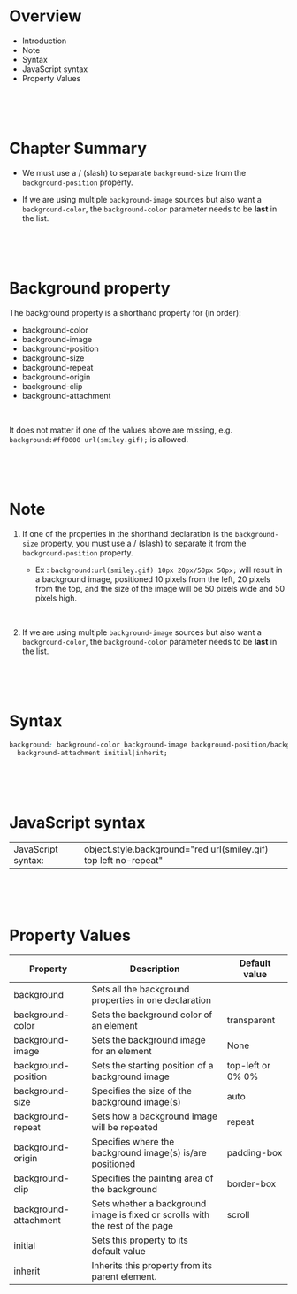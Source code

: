 # Overview

- Introduction
- Note
- Syntax
- JavaScript syntax
- Property Values

&nbsp;

&nbsp;


# Chapter Summary

- We must use a / (slash) to separate `background-size` from the `background-position` property.

- If we are using multiple `background-image` sources but also want a `background-color`, the `background-color` parameter needs to be **last** in the list.

&nbsp;

&nbsp;

# Background property

The background property is a shorthand property for (in order):

- background-color
- background-image
- background-position
- background-size
- background-repeat
- background-origin
- background-clip
- background-attachment

&nbsp;

It does not matter if one of the values above are missing, e.g. `background:#ff0000 url(smiley.gif);` is allowed.

&nbsp;

&nbsp;

# Note

1. If one of the properties in the shorthand declaration is the `background-size` property, you must use a / (slash) to separate it from the `background-position` property.

   - Ex : `background:url(smiley.gif) 10px 20px/50px 50px;` will result in a background image, positioned 10 pixels from the left, 20 pixels from the top, and the size of the image will be 50 pixels wide and 50 pixels high.

&nbsp;

2. If we are using multiple `background-image` sources but also want a `background-color`, the `background-color` parameter needs to be **last** in the list.

&nbsp;

&nbsp;

# Syntax

```css
background: background-color background-image background-position/background-size background-repeat background-origin background-clip
  background-attachment initial|inherit;
```

&nbsp;

&nbsp;

# JavaScript syntax

|                    |                                                                  |
| ------------------ | ---------------------------------------------------------------- |
| JavaScript syntax: | object.style.background="red url(smiley.gif) top left no-repeat" |

&nbsp;

&nbsp;

# Property Values

| Property              | Description                                                                   | Default value     |
| --------------------- | ----------------------------------------------------------------------------- | ----------------- |
| background            | Sets all the background properties in one declaration                         |
| background-color      | Sets the background color of an element                                       | transparent       |
| background-image      | Sets the background image for an element                                      | None              |
| background-position   | Sets the starting position of a background image                              | top-left or 0% 0% |
| background-size       | Specifies the size of the background image(s)                                 | auto              |
| background-repeat     | Sets how a background image will be repeated                                  | repeat            |
| background-origin     | Specifies where the background image(s) is/are positioned                     | padding-box       |
| background-clip       | Specifies the painting area of the background                                 | border-box        |
| background-attachment | Sets whether a background image is fixed or scrolls with the rest of the page | scroll            |
| initial               | Sets this property to its default value                                       |
| inherit               | Inherits this property from its parent element.                               |
